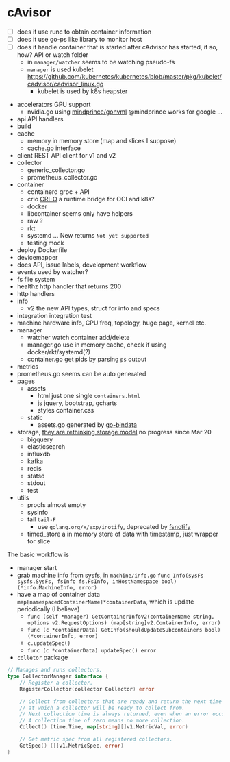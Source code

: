 # cAvisor

- [ ] does it use runc to obtain container information
- [ ] does it use go-ps like library to monitor host
- [ ] does it handle container that is started after cAdvisor has started, if so, how? API or watch folder
  - in `manager/watcher` seems to be watching pseudo-fs
  - `manager` is used kubelet https://github.com/kubernetes/kubernetes/blob/master/pkg/kubelet/cadvisor/cadvisor_linux.go 
    - kubelet is used by k8s heapster 

- accelerators GPU support
  - nvidia.go using [mindprince/gonvml](https://github.com/mindprince/gonvml) @mindprince works for google ...
- api API handlers
- build
- cache
  - memory in memory store (map and slices I suppose)
  - cache.go interface
- client REST API client for v1 and v2
- collector
  - generic_collector.go
  - prometheus_collector.go
- container
  - containerd grpc + API
  - crio [CRI-O](https://github.com/kubernetes-incubator/cri-o) a runtime bridge for OCI and k8s?
  - docker
  - libcontainer seems only have helpers
  - raw ?
  - rkt
  - systemd ... New returns `Not yet supported`
  - testing mock
- deploy Dockerfile
- devicemapper
- docs API, issue labels, development workflow
- events used by watcher?
- fs file system
- healthz http handler that returns 200
- http handlers
- info
  - v2 the new API types, struct for info and specs
- integration integration test
- machine hardware info, CPU freq, topology, huge page, kernel etc.
- manager
  - watcher watch container add/delete
  - manager.go use in memory cache, check if using docker/rkt/systemd(?)
  - container.go get pids by parsing `ps` output
- metrics
 - prometheus.go seems can be auto generated
- pages
  - assets
    - html just one single `containers.html`
    - js jquery, bootstrap, gcharts
    - styles container.css
  - static
    - assets.go generated by [go-bindata](https://github.com/jteeuwen/go-bindata/)
- storage, [they are rethinking storage model](https://github.com/google/cadvisor/issues/1458) no progress since Mar 20
  - bigquery
  - elasticsearch
  - influxdb
  - kafka
  - redis
  - statsd
  - stdout
  - test
- utils
  - procfs almost empty
  - sysinfo
  - tail `tail-F`
    - use `golang.org/x/exp/inotify`, deprecated by [fsnotify](https://github.com/fsnotify/fsnotify)
  - timed_store a in memory store of data with timestamp, just wrapper for slice

The basic workflow is 

- manager start
- grab machine info from sysfs, in `machine/info.go` `func Info(sysFs sysfs.SysFs, fsInfo fs.FsInfo, inHostNamespace bool) (*info.MachineInfo, error)`
- have a map of container data `map[namespacedContainerName]*containerData`, which is update periodically (I believe) 
  - `func (self *manager) GetContainerInfoV2(containerName string, options v2.RequestOptions) (map[string]v2.ContainerInfo, error)`
  - `func (c *containerData) GetInfo(shouldUpdateSubcontainers bool) (*containerInfo, error)`
  - `c.updateSpec()`
  - `func (c *containerData) updateSpec() error`
- `colletor` package

````go
// Manages and runs collectors.
type CollectorManager interface {
	// Register a collector.
	RegisterCollector(collector Collector) error

	// Collect from collectors that are ready and return the next time
	// at which a collector will be ready to collect from.
	// Next collection time is always returned, even when an error occurs.
	// A collection time of zero means no more collection.
	Collect() (time.Time, map[string][]v1.MetricVal, error)

	// Get metric spec from all registered collectors.
	GetSpec() ([]v1.MetricSpec, error)
}
````